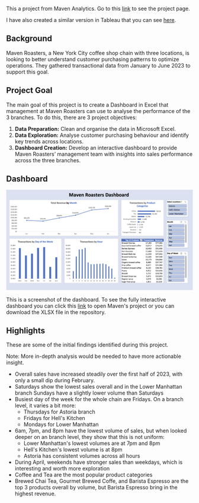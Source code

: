 This a project from Maven Analytics. Go to this [link](https://mavenanalytics.io/project/21796) to see the project page.

I have also created a similar version in Tableau that you can see [here](https://public.tableau.com/app/profile/sergio.urbina5986/viz/MavenRoastersSalesDashboard_17308180238370/Dashboard).

## Background

Maven Roasters, a New York City coffee shop chain with three locations, is looking to better understand customer purchasing patterns to optimize operations. They gathered transactional data from January to June 2023 to support this goal.

## Project Goal

The main goal of this project is to create a Dashboard in Excel that management at Maven Roasters can use to analyse the performance of the 3 branches. To do this, there are 3 project objectives:

1. **Data Preparation:** Clean and organise the data in Microsoft Excel.
2. **Data Exploration:** Analyse customer purchasing behaviour and identify key trends across locations.
3. **Dashboard Creation:** Develop an interactive dashboard to provide Maven Roasters’ management team with insights into sales performance across the three branches.

## Dashboard

![Excel Dashboard](/Images/dashboard_image.png)

This is a screenshot of the dashboard. To see the fully interactive dashboard you can click this [link](https://mavenanalytics.io/project/21796)  to open Maven's project or you can download the XLSX file in the repository.

## Highlights

These are some of the initial findings identified during this project.

Note: More in-depth analysis would be needed to have more actionable insight.

- Overall sales have increased steadily over the first half of 2023, with only a small dip during February.
- Saturdays show the lowest sales overall and in the Lower Manhattan branch Sundays have a slightly lower volume than Saturdays
- Busiest day of the week for the whole chain are Fridays. On a branch level, it varies a bit more:
  - Thursdays for Astoria branch
  - Fridays for Hell's Kitchen
  - Mondays for Lower Manhattan
- 6am, 7pm, and 8pm have the lowest volume of sales, but when looked deeper on an branch level, they show that this is not uniform:
  - Lower Manhattan's lowest volumes are at 7pm and 8pm
  - Hell's Kitchen's lowest volume is at 8pm
  - Astoria has consistent volumes across all hours
- During April, weekends have stronger sales than weekdays, which is interesting and worth more exploration
- Coffee and Tea are the most popular product categories
- Brewed Chai Tea, Gourmet Brewed Coffe, and Barista Espresso are the top 3 products overall by volume, but Barista Espresso bring in the highest revenue.
